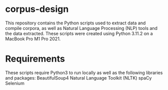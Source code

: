 # corpus-design

This repository contains the Python scripts used to extract data and compile corpora, as well as Natural Language Processing (NLP) tools and the data extracted. These scripts were created using Python 3.11.2 on a MacBook Pro M1 Pro 2021.  

# Requirements 
These scripts require Python3 to run locally as well as the following libraries and packages:
BeautifulSoup4
Natural Language Toolkit (NLTK)
spaCy
Selenium
